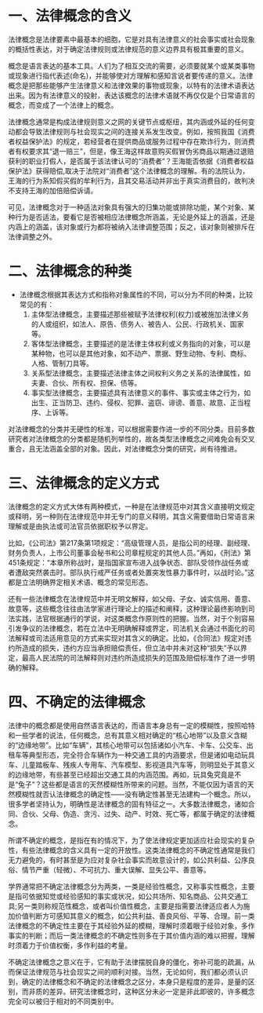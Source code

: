 # 一、法律概念的含义
法律概念是法律要素中最基本的细胞，它是对具有法律意义的社会事实或社会现象的概括性表达，对于确定法律规则或法律规范的意义边界具有极其重要的意义。

概念是语言表达的基本工具。人们为了相互交流的需要，必须要就某个或某类事物或现象进行指代表述(命名)，并能够使对方理解和感知言说者要传递的意义。法律概念是把那些能够产生法律意义和法律效果的事物或现象，以特有的法律术语表达出来。因为有法律意义的投射，表达该概念的法律术语就不再仅仅是个日常语言的概念，而变成了一个法律上的概念。

法律概念通常是构成法律规则意义之网的关键节点或枢纽，其内涵或外延的任何变动都会导致法律规则与社会现实之间的连接关系发生改变。例如，按照我国《消费者权益保护法》的规定，若经营者在提供商品或服务过程中存在欺诈行为，则消费者有权要求其“退一赔三”，但是，像王海这样故意购买假冒伪劣商品以期通过退赔获利的职业打假人，是否属于该法律认可的“消费者”？王海能否依据《消费者权益保护法》获得赔偿,取决于法院对“消费者”这个法律概念的理解。有的法院认为，王海的行为系知假买假的牟利行为，且其交易活动并非出于真实消费目的，故判决不支持王海的加倍赔偿诉请。

可见，法律概念对于一种适法对象具有强大的归集功能或排除功能，某个对象、某种行为是否适法，要看它是否被相应法律概念所涵盖，无论是外延上的涵盖，还是内涵上的涵盖，该对象或行为都将被纳入法律调整范围；反之，该对象则被排斥在法律调整之外。
# 二、法律概念的种类
- 法律概念根据其表达方式和指称对象属性的不同，可以分为不同的种类，比较常见的有：
	1. 主体型法律概念，主要描述那些被赋予法律权利(权力)或被施加法律义务的人或组织，如法人、原告、债务人、被告人、公民、行政机关、国家等。
	2. 客体型法律概念，主要描述的是法律主体权利或义务指向的对象，可以是某种物，也可以是其他对象，如不动产、票据、野生动物、专利、商标、人格、管制刀具等。
	3. 关系型法律概念，主要描述法律主体之间权利义务之关系的法律属性，如夫妻、合伙、所有权、担保、债等。
	4. 事实型法律概念，主要描述具有法律意义的事件、事实或主体之行为，如出生、正当防卫、违约、侵权、犯罪、盗窃、诽谤、善意、故意、正当程序、上诉等。

对法律概念的分类并无硬性的标准，可以根据需要作进一步的不同分类。目前多数研究者对法律概念的分类都是随机列举性的，故各类型法律概念之间难免会有交叉重合，且无法涵盖全部的对象。因此，对法律概念分类的研究，尚有待推进。
# 三、法律概念的定义方式
法律概念的定义方式大体有两种模式，一种是在法律规范中对其含义直接明文规定或释明，另一种则在法律规范中并无专门的意义释明，其含义需要借助日常语言来理解或是由执法或司法官员依据职权予以界定。

比如，《公司法》第217条第1项规定：“高级管理人员，是指公司的经理、副经理、财务负责人，上市公司董事会秘书和公司章程规定的其他人员。”再如，《刑法》第451条规定：“本章所称战时，是指国家宣布进入战争状态、部队受领作战任务或者遭敌突然袭击时。部队执行戒严任务或者处置突发性暴力事件时，以战时论。”这都是立法明确界定相关术语、概念的常见形态。

还有一些法律概念在法律规范中并无明文解释，如父母、子女、诚实信用、善意、故意等，这些概念往往由法学家进行理论上的描述和阐释，这种理论最终影响到司法实践，法官根据通行的学说，对这类概念作原则性的把握。当然，对于个别容易引发争议的法律概念，若在立法中无明确解释或界定，司法机关会通过书面化的司法解释或司法适用意见的方式来实现对其含义的确定。比如，《合同法》规定对违约所造成的损失，违约方应当承担赔偿责任，但立法中并未对这种“损失”予以界定，最高人民法院的司法解释则对违约所造成损失的范围及赔偿标准作了进一步明确的解释。
# 四、不确定的法律概念
法律中的概念都是使用自然语言表达的，而语言本身总有一定的模糊性，按照哈特和一些学者的说法，任何概念，总有其意义相对确定的“核心地带”以及意义含糊的“边缘地带”。比如“车辆”，其核心地带可以包括诸如小汽车、卡车、公交车、出租车等典型形态，完全符合车辆作为一种交通工具的内涵要求，但是诸如电动玩具车、儿童踏板车、残疾人专用车、汽车模型、影视道具汽车等，则明显处于其意义的边缘地带，有些甚至已经超出交通工具的内涵范围。再如，玩具兔究竟是不是“兔子”？这些都是语言的天然模糊性所带来的问题。当然，不能仅因为语言的天然模糊性就否认法律概念的确定性——没有确定性甚至无法建构一个概念。所以，很多学者坚持认为，明确性是法律概念的固有特征之一。大多数法律概念，诸如合同、合伙、父母、伪造、贪污、过失、动产、时效、死亡等，都属于确定的法律概念。

所谓不确定的概念，是指在有的情况下，为了使法律规定更加适应社会现实的复杂性，有些法律概念的含义具有一定的开放性。这类法律概念的不确定性通常是我们无力避免的，有时甚至是为应对复杂社会事实而故意设计的，如公共利益、公序良俗、情节严重（轻微）、不可抗力、重大误解、显失公平、善意等。

学界通常把不确定法律概念分为两类，一类是经验性概念，又称事实性概念，主要是指可依据知觉或经验感知的事实或状况，如公共场所、知名商品、公共交通工具;另一类则称规范性概念，或者叫价值性概念，主要是指需要法律适应者人为施加价值判断方可感知其意义的概念，如公共利益、善良风俗、平等、合理。前一类法律概念的不确定性主要在于其经验外延的模糊，理解时须着眼于经验对象，多作事实的判断；而后一类法律概念的不确定性则多在于其价值内涵的难以把握，理解时须着力于价值权衡，多作利益的考量。

不确定法律概念之意义在于，它有助于法律摆脱自身的僵化，弥补可能的疏漏，从而保证法律规范与社会现实之间的顺利对接。当然，无论如何，我们都必须认识到，确定的法律概念和不确定的法律概念之区分，本身只是程度的差异，是量的区别，而非质的差异。研究法律概念时，这种区分未必一定是非此即彼的，许多概念完全可以被归于相对的不同类别中。